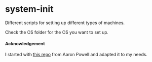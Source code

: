 # system-init
Different scripts for setting up different types of machines.

Check the OS folder for the OS you want to set up.

#### Acknowledgement

I started with [this repo](https://github.com/aaronpowell/system-init) from Aaron Powell and adapted it to my needs.
